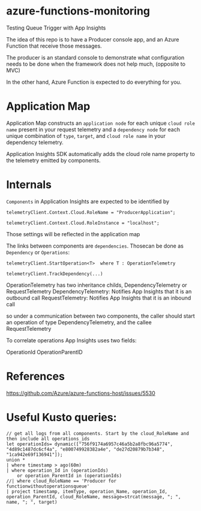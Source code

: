 # azure-functions-monitoring
Testing Queue Trigger with App Insights

The idea of this repo is to have a Producer console app, and an Azure Function that receive those messages.

The producer is an standard console to demonstrate what configuration needs to be done when the framework does not help much, (opposite to MVC)

In the other hand, Azure Function is expected to do everything for you.

# Application Map
Application Map constructs an `application node` for each unique `cloud role name` present in your request telemetry and a `dependency node` for each unique combination of `type`, `target`, and `cloud role name` in your dependency telemetry. 

Application Insights SDK automatically adds the cloud role name property to the telemetry emitted by components.

# Internals
`Components` in Application Insights are expected to be identified by

```
telemetryClient.Context.Cloud.RoleName = "ProducerApplication";

telemetryClient.Context.Cloud.RoleInstance = "localhost";
```
Those settings will be reflected in the application map

The links between components are `dependencies`. Thosecan be done as `Dependency` or `Operations`:

```
telemetryClient.StartOperation<T>  where T : OperationTelemetry

telemetryClient.TrackDependency(...)
```

OperationTelemetry has two inheritance childs, DependencyTelemetry or RequestTelemetry
DependencyTelemetry: Notifies App Insights that it is an outbound call
RequestTelemetry:  Notifies App Insights that it is an inbound call

so under a communication between two components, the caller should start an operation of type DependencyTelemetry, and the callee RequestTelemetry

To correlate operations App Insights uses two fields:

OperationId
OperationParentID

# References
https://github.com/Azure/azure-functions-host/issues/5530

# Useful Kusto queries:
```
// get all logs from all components. Start by the cloud_RoleName and then include all operations_ids
let operationIds= dynamic(["756f9174a6957c46a5b2a8fbc96a5774", "4d89c1487dc6cf4a", "e800749928382a4e", "de27d20879b7b348", "1ca942e69f136941"]);
union *
| where timestamp > ago(60m)
| where operation_Id in (operationIds)
    or operation_ParentId in (operationIds)
//| where cloud_RoleName == 'Producer for functionwithoutoperationsqueue'
| project timestamp, itemType, operation_Name, operation_Id, operation_ParentId, cloud_RoleName, message=strcat(message, "; ", name, "; ", target)

```